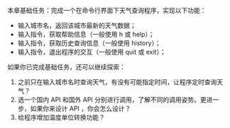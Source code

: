 本章基础任务：完成一个在命令行界面下天气查询程序，实现以下功能：

- 输入城市名，返回该城市最新的天气数据；
- 输入指令，获取帮助信息（一般使用 h 或 help）；
- 输入指令，获取历史查询信息（一般使用 history）；
- 输入指令，退出程序的交互（一般使用 quit 或 exit）；

如果你已完成基础任务，还可以继续探索：

1. 之前只在输入城市名时查询天气，有没有可能指定时间，让程序定时查询天气？
2. 选一个国内 API 和国外 API 分别进行调用，了解不同的调用姿势。更进一步，如果你来设计 API ，你会怎么设计？
3. 给程序增加温度单位转换功能？